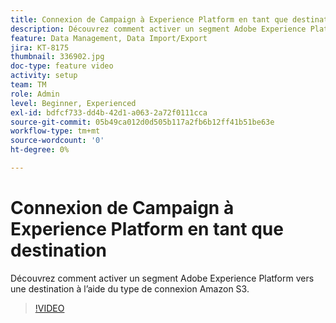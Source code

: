 ```yaml
---
title: Connexion de Campaign à Experience Platform en tant que destination
description: Découvrez comment activer un segment Adobe Experience Platform vers une destination à l’aide du type de connexion Amazon S3.
feature: Data Management, Data Import/Export
jira: KT-8175
thumbnail: 336902.jpg
doc-type: feature video
activity: setup
team: TM
role: Admin
level: Beginner, Experienced
exl-id: bdfcf733-dd4b-42d1-a063-2a72f0111cca
source-git-commit: 05b49ca012d0d505b117a2fb6b12ff41b51be63e
workflow-type: tm+mt
source-wordcount: '0'
ht-degree: 0%

---
```


# Connexion de Campaign à Experience Platform en tant que destination

Découvrez comment activer un segment Adobe Experience Platform vers une destination à l’aide du type de connexion Amazon S3.

>[!VIDEO](https://video.tv.adobe.com/v/336902?quality=12&learn=on)
